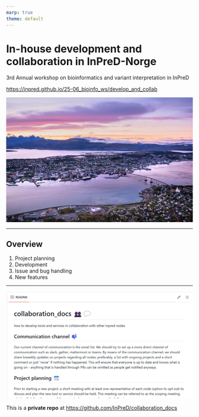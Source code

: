 ```yaml
---
marp: true
theme: default
---
```


# In-house development and collaboration in InPreD-Norge

3rd Annual workshop on bioinformatics and variant interpretation in InPreD

<https://inpred.github.io/25-06_bioinfo_ws/develop_and_collab>

![bg right](../img/tromso01.png)

---

## Overview

1. Project planning
2. Development
3. Issue and bug handling
4. New features

---

![](../img/collaboration_docs01.png)

This is a **private repo** at <https://github.com/InPreD/collaboration_docs> 
